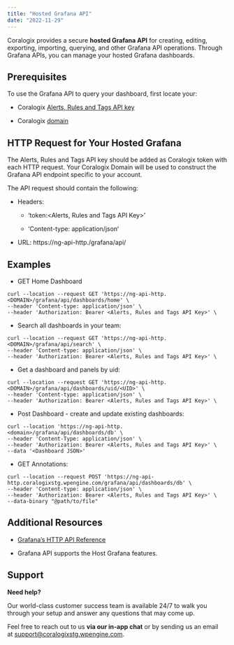 ```yaml
---
title: "Hosted Grafana API"
date: "2022-11-29"
---
```


Coralogix provides a secure **hosted Grafana API** for creating, editing, exporting, importing, querying, and other Grafana API operations. Through Grafana APIs, you can manage your hosted Grafana dashboards.

## Prerequisites

To use the Grafana API to query your dashboard, first locate your:

- Coralogix [Alerts, Rules and Tags API key](https://coralogixstg.wpengine.com/docs/alerts-rules-tags-api-key/)

- Coralogix [domain](https://coralogixstg.wpengine.com/docs/coralogix-domain/)

## **HTTP Request for Your Hosted Grafana**

The Alerts, Rules and Tags API key should be added as Coralogix token with each HTTP request. Your Coralogix Domain will be used to construct the Grafana API endpoint specific to your account.

The API request should contain the following:

- Headers:
    - ‘token:<Alerts, Rules and Tags API Key>’
    
    - ‘Content-type: application/json‘

- URL: https://ng-api-http.<domain>/grafana/api/

## **Examples**

- GET Home Dashboard

```
curl --location --request GET 'https://ng-api-http.<DOMAIN>/grafana/api/dashboards/home' \
--header 'Content-type: application/json' \
--header 'Authorization: Bearer <Alerts, Rules and Tags API Key>' \
```

- Search all dashboards in your team:

```
curl --location --request GET 'https://ng-api-http.<DOMAIN>/grafana/api/search' \
--header 'Content-type: application/json' \
--header 'Authorization: Bearer <Alerts, Rules and Tags API Key>' \
```

- Get a dashboard and panels by uid:

```
curl --location --request GET 'https://ng-api-http.<DOMAIN>/grafana/api/dashboards/uid/<UID>' \
--header 'Content-type: application/json' \
--header 'Authorization: Bearer <Alerts, Rules and Tags API Key>' \
```

- Post Dashboard - create and update existing dashboards:

```
curl --location 'https://ng-api-http.<domain>/grafana/api/dashboards/db' \
--header 'Content-Type: application/json' \
--header 'Authorization: Bearer <Alerts, Rules and Tags API Key>' \
--data '<Dashboard JSON>'
```

- GET Annotations:

```
curl --location --request POST 'https://ng-api-http.coralogixstg.wpengine.com/grafana/api/dashboards/db' \
--header 'Content-type: application/json' \
--header 'Authorization: Bearer <Alerts, Rules and Tags API Key>' \
--data-binary "@path/to/file"
```

## Additional Resources

- [Grafana’s HTTP API Reference](https://grafana.com/docs/grafana/v9.0/developers/http_api/)

- Grafana API supports the Host Grafana features.

## Support

**Need help?**

Our world-class customer success team is available 24/7 to walk you through your setup and answer any questions that may come up.

Feel free to reach out to us **via our in-app chat** or by sending us an email at [support@coralogixstg.wpengine.com](mailto:support@coralogixstg.wpengine.com).

